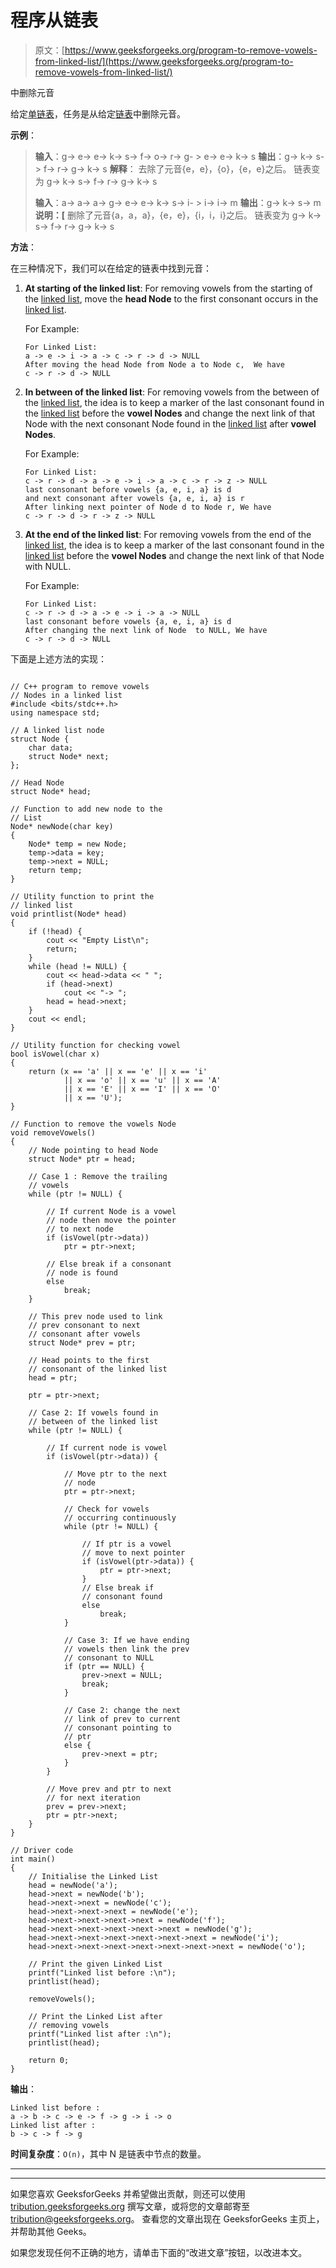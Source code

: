 # 程序从链表

> 原文：[https://www.geeksforgeeks.org/program-to-remove-vowels-from-linked-list/](https://www.geeksforgeeks.org/program-to-remove-vowels-from-linked-list/)

中删除元音

给定[单链表](https://www.geeksforgeeks.org/data-structures/linked-list/singly-linked-list/)，任务是从给定[链表](http://www.geeksforgeeks.org/data-structures/linked-list/)中删除元音。

**示例**：

> **输入**：g-> e-> e-> k-> s-> f-> o-> r-> g- > e-> e-> k-> s
> **输出**：g-> k-> s-> f-> r-> g-> k-> s
> **解释**：
> 去除了元音{e，e}，{o}，{e，e}之后。 链表变为
> g-> k-> s-> f-> r-> g-> k-> s
> 
> **输入**：a-> a-> a-> g-> e-> e-> k-> s-> i- > i-> i-> m
> **输出**：g-> k-> s-> m
> **说明：[**
> 删除了元音{a，a，a}，{e，e}，{i，i，i}之后。 链表变为
> g-> k-> s-> f-> r-> g-> k-> s

**方法**：

在三种情况下，我们可以在给定的链表中找到元音：

1.  **At starting of the linked list**: For removing vowels from the starting of the [linked list](http://www.geeksforgeeks.org/data-structures/linked-list/), move the **head Node** to the first consonant occurs in the [linked list](http://www.geeksforgeeks.org/data-structures/linked-list/).

    For Example:

    ```
    For Linked List:
    a -> e -> i -> a -> c -> r -> d -> NULL
    After moving the head Node from Node a to Node c,  We have 
    c -> r -> d -> NULL

    ```

2.  **In between of the linked list**: For removing vowels from the between of the [linked list](http://www.geeksforgeeks.org/data-structures/linked-list/), the idea is to keep a marker of the last consonant found in the [linked list](http://www.geeksforgeeks.org/data-structures/linked-list/) before the **vowel Nodes** and change the next link of that Node with the next consonant Node found in the [linked list](http://www.geeksforgeeks.org/data-structures/linked-list/) after **vowel Nodes**.

    For Example:

    ```
    For Linked List:
    c -> r -> d -> a -> e -> i -> a -> c -> r -> z -> NULL
    last consonant before vowels {a, e, i, a} is d
    and next consonant after vowels {a, e, i, a} is r
    After linking next pointer of Node d to Node r, We have 
    c -> r -> d -> r -> z -> NULL

    ```

3.  **At the end of the linked list**: For removing vowels from the end of the [linked list](http://www.geeksforgeeks.org/data-structures/linked-list/), the idea is to keep a marker of the last consonant found in the [linked list](http://www.geeksforgeeks.org/data-structures/linked-list/) before the **vowel Nodes** and change the next link of that Node with NULL.

    For Example:

    ```
    For Linked List:
    c -> r -> d -> a -> e -> i -> a -> NULL
    last consonant before vowels {a, e, i, a} is d
    After changing the next link of Node  to NULL, We have 
    c -> r -> d -> NULL

    ```

下面是上述方法的实现：

```

// C++ program to remove vowels 
// Nodes in a linked list 
#include <bits/stdc++.h> 
using namespace std; 

// A linked list node 
struct Node { 
    char data; 
    struct Node* next; 
}; 

// Head Node 
struct Node* head; 

// Function to add new node to the 
// List 
Node* newNode(char key) 
{ 
    Node* temp = new Node; 
    temp->data = key; 
    temp->next = NULL; 
    return temp; 
} 

// Utility function to print the 
// linked list 
void printlist(Node* head) 
{ 
    if (!head) { 
        cout << "Empty List\n"; 
        return; 
    } 
    while (head != NULL) { 
        cout << head->data << " "; 
        if (head->next) 
            cout << "-> "; 
        head = head->next; 
    } 
    cout << endl; 
} 

// Utility function for checking vowel 
bool isVowel(char x) 
{ 
    return (x == 'a' || x == 'e' || x == 'i'
            || x == 'o' || x == 'u' || x == 'A'
            || x == 'E' || x == 'I' || x == 'O'
            || x == 'U'); 
} 

// Function to remove the vowels Node 
void removeVowels() 
{ 
    // Node pointing to head Node 
    struct Node* ptr = head; 

    // Case 1 : Remove the trailing 
    // vowels 
    while (ptr != NULL) { 

        // If current Node is a vowel 
        // node then move the pointer 
        // to next node 
        if (isVowel(ptr->data)) 
            ptr = ptr->next; 

        // Else break if a consonant 
        // node is found 
        else
            break; 
    } 

    // This prev node used to link 
    // prev consonant to next 
    // consonant after vowels 
    struct Node* prev = ptr; 

    // Head points to the first 
    // consonant of the linked list 
    head = ptr; 

    ptr = ptr->next; 

    // Case 2: If vowels found in 
    // between of the linked list 
    while (ptr != NULL) { 

        // If current node is vowel 
        if (isVowel(ptr->data)) { 

            // Move ptr to the next 
            // node 
            ptr = ptr->next; 

            // Check for vowels 
            // occurring continuously 
            while (ptr != NULL) { 

                // If ptr is a vowel 
                // move to next pointer 
                if (isVowel(ptr->data)) { 
                    ptr = ptr->next; 
                } 
                // Else break if 
                // consonant found 
                else
                    break; 
            } 

            // Case 3: If we have ending 
            // vowels then link the prev 
            // consonant to NULL 
            if (ptr == NULL) { 
                prev->next = NULL; 
                break; 
            } 

            // Case 2: change the next 
            // link of prev to current 
            // consonant pointing to 
            // ptr 
            else { 
                prev->next = ptr; 
            } 
        } 

        // Move prev and ptr to next 
        // for next iteration 
        prev = prev->next; 
        ptr = ptr->next; 
    } 
} 

// Driver code 
int main() 
{ 
    // Initialise the Linked List 
    head = newNode('a'); 
    head->next = newNode('b'); 
    head->next->next = newNode('c'); 
    head->next->next->next = newNode('e'); 
    head->next->next->next->next = newNode('f'); 
    head->next->next->next->next->next = newNode('g'); 
    head->next->next->next->next->next->next = newNode('i'); 
    head->next->next->next->next->next->next->next = newNode('o'); 

    // Print the given Linked List 
    printf("Linked list before :\n"); 
    printlist(head); 

    removeVowels(); 

    // Print the Linked List after 
    // removing vowels 
    printf("Linked list after :\n"); 
    printlist(head); 

    return 0; 
} 

```

**输出**：

```
Linked list before :
a -> b -> c -> e -> f -> g -> i -> o 
Linked list after :
b -> c -> f -> g

```

**时间复杂度**：`O(n)`，其中 N 是链​​表中节点的数量。



* * *

* * *

如果您喜欢 GeeksforGeeks 并希望做出贡献，则还可以使用 [tribution.geeksforgeeks.org](https://contribute.geeksforgeeks.org/) 撰写文章，或将您的文章邮寄至 tribution@geeksforgeeks.org。 查看您的文章出现在 GeeksforGeeks 主页上，并帮助其他 Geeks。

如果您发现任何不正确的地方，请单击下面的“改进文章”按钮，以改进本文。